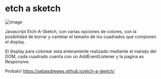 # etch a sketch
![image](https://user-images.githubusercontent.com/81722772/121595352-91d8e700-ca14-11eb-92f5-6827b3edc31c.png)

Javascript Etch-A-Sketch, con varias opciones de colores, con la posibilidad de borrar y cambiar el tamaño de los cuadrados que componen el display.

El display para colorear esta enteramente realizado mediante el manejo del DOM, cada cuadrado cuenta con un AddEventListener y la pagina es Responsive.

Probalo! https://sebasdrewes.github.io/etch-a-sketch/
